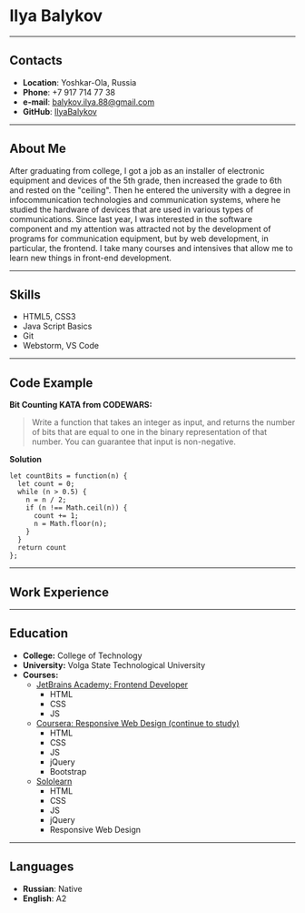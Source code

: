 # Ilya Balykov
****
## Contacts
* **Location**: Yoshkar-Ola, Russia
* **Phone**: +7 917 714 77 38
* **e-mail**: balykov.ilya.88@gmail.com
* **GitHub**: [IlyaBalykov](https://github.com/IlyaBalykov)
****
## About Me
After graduating from college, I got a job as an installer of electronic equipment and devices 
of the 5th grade, then increased the grade to 6th and rested on the "ceiling". 
Then he entered the university with a degree in infocommunication technologies and communication systems, 
where he studied the hardware of devices that are used in various types of communications. 
Since last year, I was interested in the software component and my attention was attracted 
not by the development of programs for communication equipment, but by web development, 
in particular, the frontend. I take many courses and intensives that allow me to learn 
new things in front-end development.

****
## Skills
* HTML5, CSS3
* Java Script Basics
* Git
* Webstorm, VS Code
****
## Code Example
**Bit Counting KATA from CODEWARS:**
>Write a function that takes an integer as input, and returns the number of bits that are equal to one in the binary representation of that number. You can guarantee that input is non-negative.
 

**Solution**
```
let countBits = function(n) {
  let count = 0;
  while (n > 0.5) {
    n = n / 2;
    if (n !== Math.ceil(n)) {
      count += 1;
      n = Math.floor(n);
    }
  }
  return count
};
```
****
## Work Experience

****
## Education
* **College:** College of Technology
* **University:** Volga State Technological University
* **Courses:**
  + [JetBrains Academy: Frontend Developer](https://hyperskill.org/profile/84815089)
    - HTML
    - CSS
    - JS
  + [Coursera: Responsive Web Design (continue to study)]()
    - HTML
    - CSS
    - JS
    - jQuery
    - Bootstrap
  + [Sololearn]()
    - HTML
    - CSS
    - JS
    - jQuery
    - Responsive Web Design
****
## Languages
* **Russian**: Native
* **English**: A2

